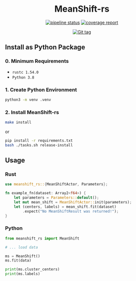 <div align="center">

# MeanShift-rs
[![pipeline status](https://gitlab.hpi.de/phillip.wenig/meanshift-rs/badges/main/pipeline.svg)](https://gitlab.hpi.de/phillip.wenig/meanshift-rs/-/commits/main)
[![coverage report](https://gitlab.hpi.de/phillip.wenig/meanshift-rs/badges/main/coverage.svg)](https://gitlab.hpi.de/phillip.wenig/meanshift-rs/-/commits/main)


[![Git tag](https://img.shields.io/badge/tag-0.8.0-blue?style=for-the-badge)](./Cargo.toml)
</div>

## Install as Python Package

### 0. Minimum Requirements

- `rustc 1.54.0`
- `Python 3.8`

### 1. Create Python Environment

```bash
python3 -m venv .venv
```

### 2. Install MeanShift-rs

```bash
make install
```

or

```bash
pip install -r requirements.txt
bash ./tasks.sh release-install
```

## Usage

### Rust

```rust
use meanshift_rs::{MeanShiftActor, Parameters};

fn example_fn(dataset: Array2<f64>) {
    let parameters = Parameters::default();
    let mut mean_shift = MeanShiftActor::init(parameters);
    let (centers, labels) = mean_shift.fit(dataset)
        .expect("No MeanShiftResult was returned!");
}
```

### Python

```python
from meanshift_rs import MeanShift

# ... load data

ms = MeanShift()
ms.fit(data)

print(ms.cluster_centers)
print(ms.labels)
```
